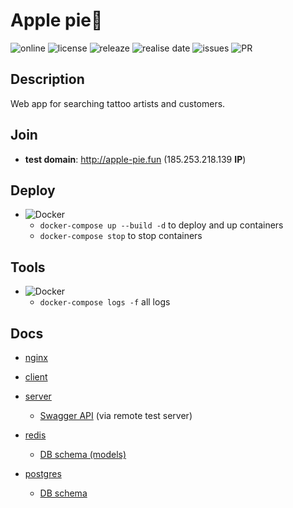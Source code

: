 # Apple pie🥧

![online](https://img.shields.io/website?url=http://apple-pie.fun) ![license](https://img.shields.io/github/license/bringmetheaugust/Apple_pie) ![releaze](https://img.shields.io/github/v/release/bringmetheaugust/Apple_pie) ![realise date](https://img.shields.io/github/release-date/bringmetheaugust/Apple_pie) ![issues](https://img.shields.io/github/issues-raw/bringmetheaugust/Apple_pie) ![PR](https://img.shields.io/github/issues-pr-raw/bringmetheaugust/Apple_pie)

## Description

Web app for searching tattoo artists and customers.

## Join

 * **test domain**: http://apple-pie.fun (185.253.218.139 **IP**)

## Deploy

 * ![Docker](https://img.shields.io/badge/-Docker-000?&logo=docker)
    - `docker-compose up --build -d` to deploy and up containers
    - `docker-compose stop` to stop containers

## Tools

 * ![Docker](https://img.shields.io/badge/-Docker-000?&logo=docker)
    - `docker-compose logs -f` all logs

## Docs

 - [nginx](./nginx/README.md)

 - [client](./client/README.md)

 - [server](./server/README.md)

   * [Swagger API](http://apple-pie.fun/docs) (via remote test server)

 - [redis](./redis/README.md)

   * [DB schema (models)](./redis/SCHEMA_DOC.md)  

 - [postgres](./postgres/README.md)

   * [DB schema](./postgres/SCHEMA_DOC.md)
